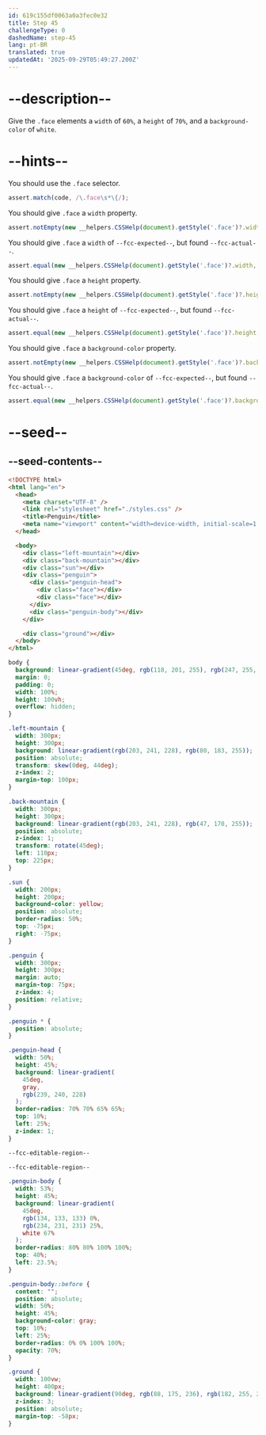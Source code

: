 ```yaml
---
id: 619c155df0063a0a3fec0e32
title: Step 45
challengeType: 0
dashedName: step-45
lang: pt-BR
translated: true
updatedAt: '2025-09-29T05:49:27.200Z'
---
```


# --description--

Give the `.face` elements a `width` of `60%`, a `height` of `70%`, and a `background-color` of `white`.

# --hints--

You should use the `.face` selector.

```js
assert.match(code, /\.face\s*\{/);
```

You should give `.face` a `width` property.

```js
assert.notEmpty(new __helpers.CSSHelp(document).getStyle('.face')?.width);
```

You should give `.face` a `width` of `--fcc-expected--`, but found `--fcc-actual--`.

```js
assert.equal(new __helpers.CSSHelp(document).getStyle('.face')?.width, '60%');
```

You should give `.face` a `height` property.

```js
assert.notEmpty(new __helpers.CSSHelp(document).getStyle('.face')?.height);
```

You should give `.face` a `height` of `--fcc-expected--`, but found `--fcc-actual--`.

```js
assert.equal(new __helpers.CSSHelp(document).getStyle('.face')?.height, '70%');
```

You should give `.face` a `background-color` property.

```js
assert.notEmpty(new __helpers.CSSHelp(document).getStyle('.face')?.backgroundColor);
```

You should give `.face` a `background-color` of `--fcc-expected--`, but found `--fcc-actual--`.

```js
assert.equal(new __helpers.CSSHelp(document).getStyle('.face')?.backgroundColor, 'white');
```

# --seed--

## --seed-contents--

```html
<!DOCTYPE html>
<html lang="en">
  <head>
    <meta charset="UTF-8" />
    <link rel="stylesheet" href="./styles.css" />
    <title>Penguin</title>
    <meta name="viewport" content="width=device-width, initial-scale=1.0" />
  </head>

  <body>
    <div class="left-mountain"></div>
    <div class="back-mountain"></div>
    <div class="sun"></div>
    <div class="penguin">
      <div class="penguin-head">
        <div class="face"></div>
        <div class="face"></div>
      </div>
      <div class="penguin-body"></div>
    </div>

    <div class="ground"></div>
  </body>
</html>
```

```css
body {
  background: linear-gradient(45deg, rgb(118, 201, 255), rgb(247, 255, 222));
  margin: 0;
  padding: 0;
  width: 100%;
  height: 100vh;
  overflow: hidden;
}

.left-mountain {
  width: 300px;
  height: 300px;
  background: linear-gradient(rgb(203, 241, 228), rgb(80, 183, 255));
  position: absolute;
  transform: skew(0deg, 44deg);
  z-index: 2;
  margin-top: 100px;
}

.back-mountain {
  width: 300px;
  height: 300px;
  background: linear-gradient(rgb(203, 241, 228), rgb(47, 170, 255));
  position: absolute;
  z-index: 1;
  transform: rotate(45deg);
  left: 110px;
  top: 225px;
}

.sun {
  width: 200px;
  height: 200px;
  background-color: yellow;
  position: absolute;
  border-radius: 50%;
  top: -75px;
  right: -75px;
}

.penguin {
  width: 300px;
  height: 300px;
  margin: auto;
  margin-top: 75px;
  z-index: 4;
  position: relative;
}

.penguin * {
  position: absolute;
}

.penguin-head {
  width: 50%;
  height: 45%;
  background: linear-gradient(
    45deg,
    gray,
    rgb(239, 240, 228)
  );
  border-radius: 70% 70% 65% 65%;
  top: 10%;
  left: 25%;
  z-index: 1;
}

--fcc-editable-region--

--fcc-editable-region--

.penguin-body {
  width: 53%;
  height: 45%;
  background: linear-gradient(
    45deg,
    rgb(134, 133, 133) 0%,
    rgb(234, 231, 231) 25%,
    white 67%
  );
  border-radius: 80% 80% 100% 100%;
  top: 40%;
  left: 23.5%;
}

.penguin-body::before {
  content: "";
  position: absolute;
  width: 50%;
  height: 45%;
  background-color: gray;
  top: 10%;
  left: 25%;
  border-radius: 0% 0% 100% 100%;
  opacity: 70%;
}

.ground {
  width: 100vw;
  height: 400px;
  background: linear-gradient(90deg, rgb(88, 175, 236), rgb(182, 255, 255));
  z-index: 3;
  position: absolute;
  margin-top: -58px;
}
```
